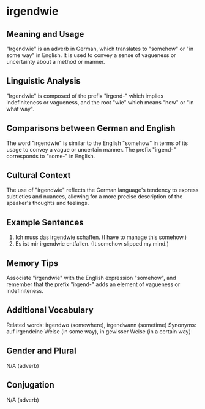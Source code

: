 # irgendwie
## Meaning and Usage
"Irgendwie" is an adverb in German, which translates to "somehow" or "in some way" in English. It is used to convey a sense of vagueness or uncertainty about a method or manner.

## Linguistic Analysis
"Irgendwie" is composed of the prefix "irgend-" which implies indefiniteness or vagueness, and the root "wie" which means "how" or "in what way".

## Comparisons between German and English
The word "irgendwie" is similar to the English "somehow" in terms of its usage to convey a vague or uncertain manner. The prefix "irgend-" corresponds to "some-" in English.

## Cultural Context
The use of "irgendwie" reflects the German language's tendency to express subtleties and nuances, allowing for a more precise description of the speaker's thoughts and feelings.

## Example Sentences
1. Ich muss das irgendwie schaffen. (I have to manage this somehow.)
2. Es ist mir irgendwie entfallen. (It somehow slipped my mind.)

## Memory Tips
Associate "irgendwie" with the English expression "somehow", and remember that the prefix "irgend-" adds an element of vagueness or indefiniteness.

## Additional Vocabulary
Related words: irgendwo (somewhere), irgendwann (sometime)
Synonyms: auf irgendeine Weise (in some way), in gewisser Weise (in a certain way)

## Gender and Plural
N/A (adverb)

## Conjugation
N/A (adverb)